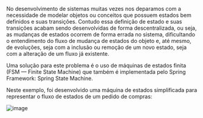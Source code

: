 No desenvolvimento de sistemas muitas vezes nos deparamos com a necessidade de modelar objetos ou conceitos que possuem estados bem definidos e suas transições. 
Contudo essa definição de estado e suas transições acabam sendo desenvolvidas de forma descentralizada, ou seja, as mudanças de estados ocorrem de forma errada no sistema, 
dificultando o entendimento do fluxo de mudança de estados do objeto e, até mesmo, de evoluções, seja com a inclusão ou remoção de um novo estado,
seja com a alteração de um fluxo já existente.

Uma solução para este problema é o uso de máquinas de estados finita (FSM — Finite State Machine) que também é implementada pelo Spring Framework: Spring State Machine.

Neste exemplo, foi desenvolvido uma máquina de estados simplificada para representar o fluxo de estados de um pedido de compras:

![image](https://github.com/user-attachments/assets/519e9d4a-e259-493e-a642-a73b57270910)

